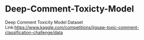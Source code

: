 # Deep-Comment-Toxicty-Model
Deep Comment Toxicity Model
Dataset Link:https://www.kaggle.com/competitions/jigsaw-toxic-comment-classification-challenge/data
